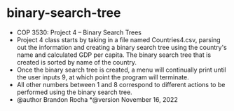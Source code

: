 # binary-search-tree
 * COP 3530: Project 4 – Binary Search Trees
 *  Project 4 class starts by taking in a file named Countries4.csv, parsing out the information and creating a binary search tree using the country's name and calculated GDP per capita. The binary search tree that is created is sorted by name of the country.
 * Once the binary search tree is created, a menu will continually print until the user inputs 9, at which point the program will terminate. 
 * All other numbers between 1 and 8 correspond to different actions to be performed using the binary search tree.  
 * @author Brandon Rocha
 *@version November 16, 2022
